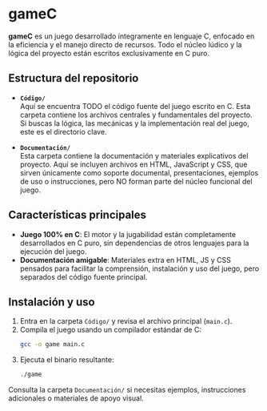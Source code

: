 # gameC

**gameC** es un juego desarrollado íntegramente en lenguaje C, enfocado en la eficiencia y el manejo directo de recursos. Todo el núcleo lúdico y la lógica del proyecto están escritos exclusivamente en C puro.

## Estructura del repositorio

- **`Código/`**  
  Aquí se encuentra TODO el código fuente del juego escrito en C. Esta carpeta contiene los archivos centrales y fundamentales del proyecto. Si buscas la lógica, las mecánicas y la implementación real del juego, este es el directorio clave.

- **`Documentación/`**  
  Esta carpeta contiene la documentación y materiales explicativos del proyecto. Aquí se incluyen archivos en HTML, JavaScript y CSS, que sirven únicamente como soporte documental, presentaciones, ejemplos de uso o instrucciones, pero NO forman parte del núcleo funcional del juego.

## Características principales

- **Juego 100% en C**: El motor y la jugabilidad están completamente desarrollados en C puro, sin dependencias de otros lenguajes para la ejecución del juego.
- **Documentación amigable**: Materiales extra en HTML, JS y CSS pensados para facilitar la comprensión, instalación y uso del juego, pero separados del código fuente principal.

## Instalación y uso

1. Entra en la carpeta `Código/` y revisa el archivo principal (`main.c`).
2. Compila el juego usando un compilador estándar de C:
   ```bash
   gcc -o game main.c
   ```
3. Ejecuta el binario resultante:
   ```bash
   ./game
   ```

Consulta la carpeta `Documentación/` si necesitas ejemplos, instrucciones adicionales o materiales de apoyo visual.
